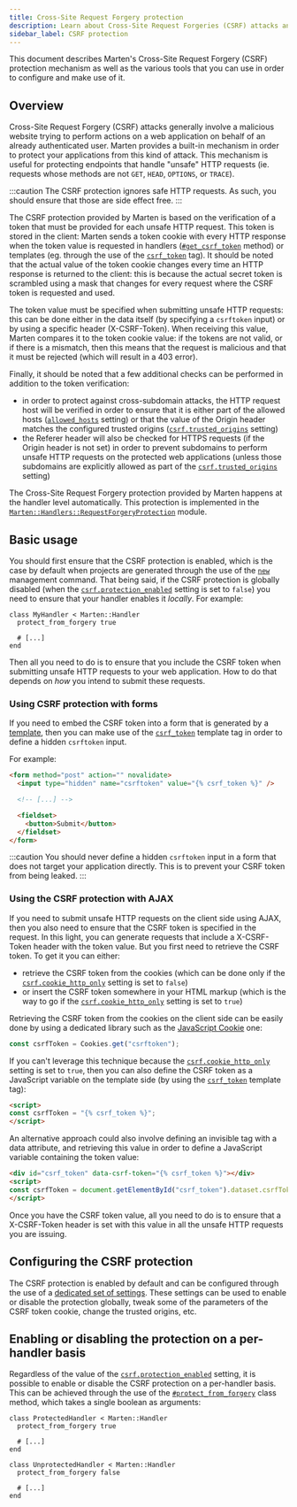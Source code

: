 ```yaml
---
title: Cross-Site Request Forgery protection
description: Learn about Cross-Site Request Forgeries (CSRF) attacks and how to protect your application from them.
sidebar_label: CSRF protection
---
```


This document describes Marten's Cross-Site Request Forgery (CSRF) protection mechanism as well as the various tools that you can use in order to configure and make use of it.

## Overview

Cross-Site Request Forgery (CSRF) attacks generally involve a malicious website trying to perform actions on a web application on behalf of an already authenticated user. Marten provides a built-in mechanism in order to protect your applications from this kind of attack. This mechanism is useful for protecting endpoints that handle "unsafe" HTTP requests (ie. requests whose methods are not `GET`, `HEAD`, `OPTIONS`, or `TRACE`).

:::caution
The CSRF protection ignores safe HTTP requests. As such, you should ensure that those are side effect free.
:::

The CSRF protection provided by Marten is based on the verification of a token that must be provided for each unsafe HTTP request. This token is stored in the client: Marten sends a token cookie with every HTTP response when the token value is requested in handlers ([`#get_csrf_token`](pathname:///api/0.4/Marten/Handlers/RequestForgeryProtection.html#get_csrf_token-instance-method) method) or templates (eg. through the use of the [`csrf_token`](../templates/reference/tags.md#csrf_token) tag). It should be noted that the actual value of the token cookie changes every time an HTTP response is returned to the client: this is because the actual secret token is scrambled using a mask that changes for every request where the CSRF token is requested and used.

The token value must be specified when submitting unsafe HTTP requests: this can be done either in the data itself (by specifying a `csrftoken` input) or by using a specific header (X-CSRF-Token). When receiving this value, Marten compares it to the token cookie value: if the tokens are not valid, or if there is a mismatch, then this means that the request is malicious and that it must be rejected (which will result in a 403 error).

Finally, it should be noted that a few additional checks can be performed in addition to the token verification:

* in order to protect against cross-subdomain attacks, the HTTP request host will be verified in order to ensure that it is either part of the allowed hosts ([`allowed_hosts`](../development/reference/settings.md#allowed_hosts) setting) or that the value of the Origin header matches the configured trusted origins ([`csrf.trusted_origins`](../development/reference/settings.md#trusted_origins) setting)
* the Referer header will also be checked for HTTPS requests (if the Origin header is not set) in order to prevent subdomains to perform unsafe HTTP requests on the protected web applications (unless those subdomains are explicitly allowed as part of the [`csrf.trusted_origins`](../development/reference/settings.md#trusted_origins) setting)

The Cross-Site Request Forgery protection provided by Marten happens at the handler level automatically. This protection is implemented in the [`Marten::Handlers::RequestForgeryProtection`](pathname:///api/0.4/Marten/Handlers/RequestForgeryProtection.html) module.

## Basic usage

You should first ensure that the CSRF protection is enabled, which is the case by default when projects are generated through the use of the [`new`](../development/reference/management-commands.md#new) management command. That being said, if the CSRF protection is globally disabled (when the [`csrf.protection_enabled`](../development/reference/settings.md#protection_enabled) setting is set to `false`) you need to ensure that your handler enables it _locally_. For example:

```crystal
class MyHandler < Marten::Handler
  protect_from_forgery true

  # [...]
end
```

Then all you need to do is to ensure that you include the CSRF token when submitting unsafe HTTP requests to your web application. How to do that depends on _how_ you intend to submit these requests.

### Using CSRF protection with forms

If you need to embed the CSRF token into a form that is generated by a [template](../templates.mdx), then you can make use of the [`csrf_token`](../templates/reference/tags.md#csrf_token) template tag in order to define a hidden `csrftoken` input.

For example:

```html
<form method="post" action="" novalidate>
  <input type="hidden" name="csrftoken" value="{% csrf_token %}" />

  <!-- [...] -->

  <fieldset>
    <button>Submit</button>
  </fieldset>
</form>
```

:::caution
You should never define a hidden `csrftoken` input in a form that does not target your application directly. This is to prevent your CSRF token from being leaked.
:::

### Using the CSRF protection with AJAX

If you need to submit unsafe HTTP requests on the client side using AJAX, then you also need to ensure that the CSRF token is specified in the request. In this light, you can generate requests that include a X-CSRF-Token header with the token value. But you first need to retrieve the CSRF token. To get it you can either:

* retrieve the CSRF token from the cookies (which can be done only if the [`csrf.cookie_http_only`](../development/reference/settings.md#cookie_http_only) setting is set to `false`)
* or insert the CSRF token somewhere in your HTML markup (which is the way to go if the [`csrf.cookie_http_only`](../development/reference/settings.md#cookie_http_only) setting is set to `true`)

Retrieving the CSRF token from the cookies on the client side can be easily done by using a dedicated library such as the [JavaScript Cookie](https://www.npmjs.com/package/cookie) one:

```javascript
const csrfToken = Cookies.get("csrftoken");
```

If you can't leverage this technique because the [`csrf.cookie_http_only`](../development/reference/settings.md#cookie_http_only) setting is set to `true`, then you can also define the CSRF token as a JavaScript variable on the template side (by using the [`csrf_token`](../templates/reference/tags.md#csrf_token) template tag):

```html
<script>
const csrfToken = "{% csrf_token %}";
</script>
```

An alternative approach could also involve defining an invisible tag with a data attribute, and retrieving this value in order to define a JavaScript variable containing the token value:

```html
<div id="csrf_token" data-csrf-token="{% csrf_token %}"></div>
<script>
const csrfToken = document.getElementById("csrf_token").dataset.csrfToken;
</script>
```

Once you have the CSRF token value, all you need to do is to ensure that a X-CSRF-Token header is set with this value in all the unsafe HTTP requests you are issuing.

## Configuring the CSRF protection

The CSRF protection is enabled by default and can be configured through the use of a [dedicated set of settings](../development/reference/settings.md#csrf-settings). These settings can be used to enable or disable the protection globally, tweak some of the parameters of the CSRF token cookie, change the trusted origins, etc.

## Enabling or disabling the protection on a per-handler basis

Regardless of the value of the [`csrf.protection_enabled`](../development/reference/settings.md#protection_enabled) setting, it is possible to enable or disable the CSRF protection on a per-handler basis. This can be achieved through the use of the [`#protect_from_forgery`](pathname:///api/0.4/Marten/Handlers/RequestForgeryProtection/ClassMethods.html#protect_from_forgery(protect%3ABool)%3ANil-instance-method) class method, which takes a single boolean as arguments:

```crystal
class ProtectedHandler < Marten::Handler
  protect_from_forgery true

  # [...]
end

class UnprotectedHandler < Marten::Handler
  protect_from_forgery false

  # [...]
end
```
